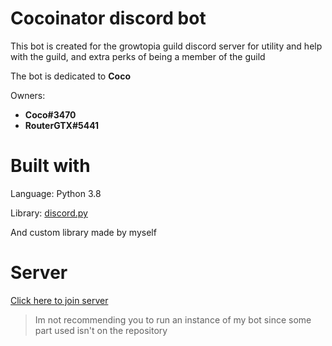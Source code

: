 
# Cocoinator discord bot
This bot is created for the growtopia guild discord server for utility and help with the guild, and extra perks of being a member of the guild

The bot is dedicated to **Coco**

Owners:

- **Coco#3470**
-  **RouterGTX#5441** 

# Built with
Language: Python 3.8

Library: [discord.py](https://github.com/Rapptz/discord.py)

And custom library made by myself

# Server
[Click here to join server](https://discord.gg/bDGYR3jkyW)

> Im not recommending you to run an instance of my bot since some part used isn't on the repository
